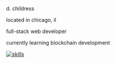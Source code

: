  d. childress 
 
 located in chicago, il 
 
 full-stack web developer
 
 currently learning blockchain development 



[![skills](https://skillicons.dev/icons?i=js,html,css,react,nextjs,figma)](https://skillicons.dev)
